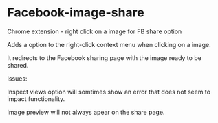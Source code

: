# Facebook-image-share
Chrome extension - right click on a image for FB share option

Adds a option to the right-click context menu when clicking on a image.

It redirects to the Facebook sharing page with the image ready to be shared.

Issues:

Inspect views option will somtimes show an error that does not seem to impact functionality.

Image preview will not always apear on the share page.
